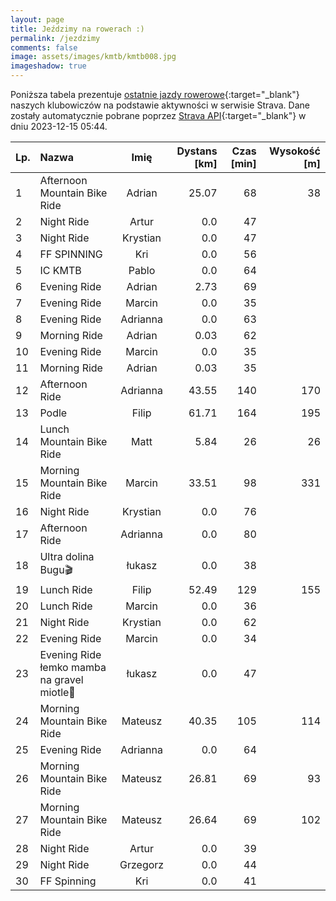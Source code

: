 ```yaml
---
layout: page
title: Jeździmy na rowerach :)
permalink: /jezdzimy
comments: false
image: assets/images/kmtb/kmtb008.jpg
imageshadow: true
---
```


Poniższa tabela prezentuje [ostatnie jazdy rowerowe](https://www.strava.com/clubs/336381){:target="_blank"} naszych klubowiczów na podstawie aktywności w serwisie Strava. Dane zostały automatycznie pobrane poprzez [Strava API](https://developers.strava.com/docs/reference/#api-Clubs-getClubActivitiesById){:target="_blank"} w dniu 2023-12-15 05:44.

Lp. | Nazwa | Imię | Dystans [km] | Czas [min] | Wysokość [m]
:--- | :--- | :---: | ---: | ---: | ---:
1|Afternoon Mountain Bike Ride|Adrian|25.07|68|38
2|Night Ride|Artur|0.0|47|
3|Night Ride|Krystian|0.0|47|
4|FF SPINNING|Kri|0.0|56|
5|IC KMTB|Pablo|0.0|64|
6|Evening Ride|Adrian|2.73|69|
7|Evening Ride|Marcin|0.0|35|
8|Evening Ride|Adrianna|0.0|63|
9|Morning Ride|Adrian|0.03|62|
10|Evening Ride|Marcin|0.0|35|
11|Morning Ride|Adrian|0.03|35|
12|Afternoon Ride|Adrianna|43.55|140|170
13|Podle|Filip|61.71|164|195
14|Lunch Mountain Bike Ride|Matt|5.84|26|26
15|Morning Mountain Bike Ride|Marcin|33.51|98|331
16|Night Ride|Krystian|0.0|76|
17|Afternoon Ride|Adrianna|0.0|80|
18|Ultra dolina Bugu🎬|łukasz|0.0|38|
19|Lunch Ride|Filip|52.49|129|155
20|Lunch Ride|Marcin|0.0|36|
21|Night Ride|Krystian|0.0|62|
22|Evening Ride|Marcin|0.0|34|
23|Evening Ride łemko mamba na gravel miotle🚵|łukasz|0.0|47|
24|Morning Mountain Bike Ride|Mateusz|40.35|105|114
25|Evening Ride|Adrianna|0.0|64|
26|Morning Mountain Bike Ride|Mateusz|26.81|69|93
27|Morning Mountain Bike Ride|Mateusz|26.64|69|102
28|Night Ride|Artur|0.0|39|
29|Night Ride|Grzegorz|0.0|44|
30|FF Spinning|Kri|0.0|41|
